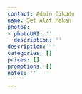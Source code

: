 ```yaml
---
contact: Admin Cikadu
name: Set Alat Makan
photos:
- photoURI: ''
  description: ''
description: ''
categories: []
prices: []
promotions: []
notes: ''

---
```


